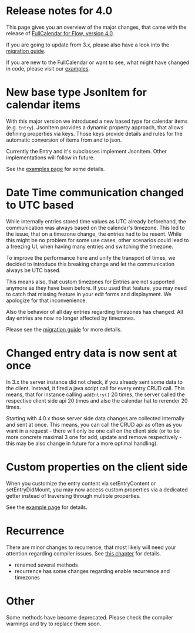 # Release notes for 4.0
This page gives you an overview of the major changes, that came with the release of [FullCalendar for Flow, version 4.0](https://vaadin.com/directory/component/full-calendar-flow).

If you are going to update from 3.x, please also have a look into the [migration guide](https://github.com/stefanuebe/vaadin_fullcalendar/wiki/FullCalendar-MigrationGuides#migrating-from-3x--40).

If you are new to the FullCalendar or want to see, what might have changed in code, please visit our [examples](https://github.com/stefanuebe/vaadin_fullcalendar/wiki/FullCalendar-Examples).

# New base type JsonItem for calendar items
With this major version we introduced a new based type for calendar items (e.g. `Entry`). JsonItem provides a dynamic property approach, that allows defining properties via keys. Those keys provide details and rules for the automatic conversion of items from and to json.

Currently the Entry and it's subclasses implement JsonItem. Other implementations will follow in future.

See the [examples page](https://github.com/stefanuebe/vaadin_fullcalendar/wiki/FullCalendar-Examples#use-the-low-level-jsonitem-api-to-modify-a-calendar-item) for some details.

# Date Time communication changed to UTC based

While internally entries stored time values as UTC already beforehand, the communication was always based on the calendar's timezone. This led to the issue, that on a timezone change, the entries had to be resent. While this might be no problem for some use cases, other scenarios could lead to a freezing UI, when having many entries and switching the timezone.

To improve the performance here and unify the transport of times, we decided to introduce this breaking change and let the communication always be UTC based.

This means also, that custom timezones for Entries are not supported anymore as they have been before. If you used that feature, you may need to catch that missing feature in your edit forms and displayment. We apologize for that inconvenience.

Also the behavior of all day entries regarding timezones has changed. All day entries are now no longer affected by timezones.

Please see the [migration guide](https://github.com/stefanuebe/vaadin_fullcalendar/wiki/FullCalendar-MigrationGuides#migrating-from-3x--40) for more details.

# Changed entry data is now sent at once
In 3.x the server instance did not check, if you already sent some data to the client. Instead, it fired a java script call for every entry CRUD call. This means, that for instance calling `addEntry()` 20 times, the server called the respective client side api 20 times and also the calendar hat to rerender 20 times.

Starting with 4.0.x those server side data changes are collected internally and sent at once. This means, you can call the CRUD api as often as you want in a request - there will only be one call on the client side (or to be more concrete maximal 3  one for add, update and remove respectively - this may be also change in future for a more optimal handling).

# Custom properties on the client side

When you customize the entry content via setEntryContent or setEntryDidMount, you may now access custom properties via a dedicated getter instead of traversing through multiple properties.

See the [example page](https://github.com/stefanuebe/vaadin_fullcalendar/wiki/FullCalendar-Examples#customize-the-entry-content) for details.

# Recurrence
There are minor changes to recurrence, that most likely will need your attention regarding compiler issues. See [this chapter](https://github.com/stefanuebe/vaadin_fullcalendar/wiki/FullCalendar-MigrationGuides#recurrence) for details.

- renamed several methods
- recurrence has some changes regarding enable recurrence and timezones

# Other
Some methods have become deprecated. Please check the compiler warnings and try to replace them soon.